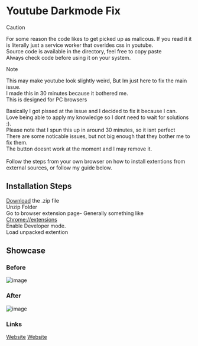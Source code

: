 # Youtube Darkmode Fix

> [!CAUTION]
> For some reason the code likes to get picked up as malicous. If you read it it is literally just a service worker that overides css in youtube. <br>
> Source code is available in the directory, feel free to copy paste <br>
> Always check code before using it on your system.

> [!NOTE]
> This may make youtube look slightly weird, But Im just here to fix the main issue.<br>
> I made this in 30 minutes because it bothered me.<br>
> This is designed for PC browsers

Basically I got pissed at the issue and I decided to fix it because I can.
<br>
Love being able to apply my knowledge so I dont need to wait for solutions :).
<br>
Please note that I spun this up in around 30 minutes, so it isnt perfect
<br>
There are some noticable issues, but not big enough that they bother me to fix them.
<br>
The button doesnt work at the moment and I may remove it.
<br>
<br>
Follow the steps from your own browser on how to install extentions from external sources, or follow my guide below.

## Installation Steps
[Download](https://github.com/conotoium/Youtube-Darkmode/archive/refs/tags/Release1.zip) the .zip file
<br>
Unzip Folder
<br>
Go to browser extension page- Generally something like <a href="chrome://extensions">Chrome://extensions</a>
<br>
Enable Developer mode.
<br>
Load unpacked extention


## Showcase
### Before
![image](https://github.com/user-attachments/assets/a08a72a3-16fc-4b95-9ba7-8aef85df5721)


### After

![image](https://github.com/user-attachments/assets/e2d08426-15cc-44db-8406-ba937296ec2e)


### Links
[<a href="[https://ko-fi.com/contonium365]">Website</a>]((https://ko-fi.com/contonium365/))
[<a href="https://ko-fi.com/contonium365">Website</a>](https://conotoium.github.io/home/)

